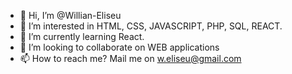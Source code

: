 - 👋 Hi, I’m @Willian-Eliseu
- 👀 I’m interested in HTML, CSS, JAVASCRIPT, PHP, SQL, REACT.
- 🌱 I’m currently learning React.
- 💞️ I’m looking to collaborate on WEB applications
- 📫 How to reach me? Mail me on w.eliseu@gmail.com

<!---
Willian-Eliseu/Willian-Eliseu is a ✨ special ✨ repository because its `README.md` (this file) appears on your GitHub profile.
You can click the Preview link to take a look at your changes.
--->
